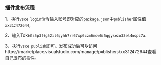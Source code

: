 ### 插件发布流程

1、执行`vsce login`命令输入账号即对应的`package.json`中`publisher`属性值`xx312472644`。

2、输入Token`z5p3f6g52il6qyhh7rn67xp6czm6mow6z5qgysezo33el4nspz7a`.

3、执行`vsce publish`即可。发布成功后可以访问https://marketplace.visualstudio.com/manage/publishers/xx312472644查看自己发布的插件。

